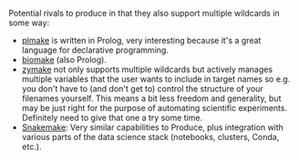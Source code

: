 Potential rivals to produce in that they also support multiple wildcards in
some way:

* [plmake](http://www.swi-prolog.org/pack/list?p=plmake) is written in Prolog,
  very interesting because it's a great language for declarative programming.
* [biomake](https://github.com/evoldoers/biomake) (also Prolog).
* [zymake](http://www-personal.umich.edu/~ebreck/code/zymake/) not only
  supports multiple wildcards but actively manages multiple variables that the
  user wants to include in target names so e.g. you don't have to (and don't
  get to) control the structure of your filenames yourself. This means a bit
  less freedom and generality, but may be just right for the purpose of
  automating scientific experiments. Definitely need to give that one a try
  some time.
* [Snakemake](https://snakemake.github.io/): Very similar capabilities to
  Produce, plus integration with various parts of the data science stack
  (notebooks, clusters, Conda, etc.).
